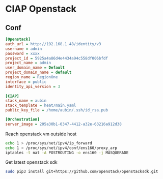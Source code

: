 # CIAP Openstack

## Conf

```ini
[Openstack]
auth_url = http://192.168.1.48/identity/v3
username = admin
password = xxxx
project_id = 5925a4a86d4e4434a94c558df006bfdf
project_name = admin
user_domain_name = Default
project_domain_name = default
region_name = RegionOne
interface = public
identity_api_version = 3
    
[CIAP]
stack_name = aubin
stack_template = heat/main.yaml
public_key_file = /home/aubin/.ssh/id_rsa.pub

[Orchestration]
server_image = 205a30b1-0347-4412-a32e-63216a912d38
```

Reach openstack vm outside host

```sh
echo 1 > /proc/sys/net/ipv4/ip_forward
echo 1 > /proc/sys/net/ipv4/conf/ens160/proxy_arp
iptables -t nat -A POSTROUTING -o ens160 -j MASQUERADE 
```

Get latest openstack sdk

```sh
sudo pip3 install git+https://github.com/openstack/openstacksdk.git
```

